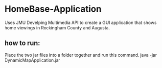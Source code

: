 # HomeBase-Application
Uses JMU Develping Multimedia API to create a GUI application that shows home viewings in Rockingham County and Augusta.
## how to run:
Place the two jar files into a folder together and run this command.
java -jar DynamicMapApplication.jar
